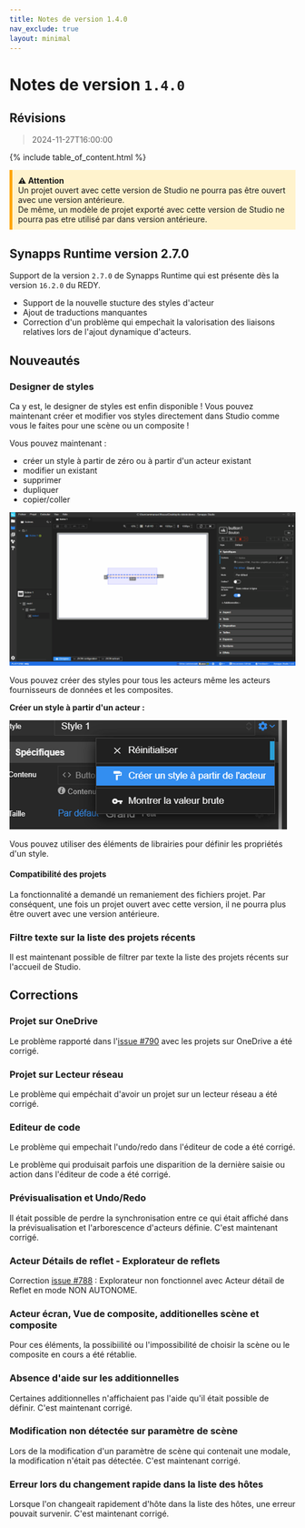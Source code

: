 ```yaml
---
title: Notes de version 1.4.0
nav_exclude: true
layout: minimal
---
```


# Notes de version `1.4.0`

## Révisions

> 2024-11-27T16:00:00


{% include table_of_content.html %}
  
<div style="background-color: #fff3cd; border-left: 5px solid #ffa502; padding: 10px;">
  <strong>⚠️ Attention</strong><br>
  Un projet ouvert avec cette version de Studio ne pourra pas être ouvert avec une version antérieure.<br> 
  De même, un modèle de projet exporté avec cette version de Studio ne pourra pas etre utilisé par dans version antérieure.
</div>

## Synapps Runtime version 2.7.0

Support de la version `2.7.0` de Synapps Runtime qui est présente dès la version `16.2.0` du REDY.

- Support de la nouvelle stucture des styles d'acteur
- Ajout de traductions manquantes
- Correction d'un problème qui empechait la valorisation des liaisons relatives lors de l'ajout dynamique d'acteurs.

## Nouveautés

### Designer de styles

Ca y est, le designer de styles est enfin disponible ! Vous pouvez maintenant créer et modifier vos styles directement dans Studio comme vous le faites pour une scène ou un composite !

Vous pouvez maintenant :
  - créer un style à partir de zéro ou à partir d'un acteur existant
  - modifier un existant
  - supprimer
  - dupliquer
  - copier/coller


![Designer de styles](./assets/1.4.0/designer-style-1.gif)


Vous pouvez créer des styles pour tous les acteurs même les acteurs fournisseurs de données et les composites.


**Créer un style à partir d'un acteur :**

![Créer un style à partir d'un acteur](./assets/1.4.0/image1.png)

Vous pouvez utiliser des éléments de librairies pour définir les propriétés d'un style.

#### Compatibilité des projets

La fonctionnalité a demandé un remaniement des fichiers projet. Par conséquent, une fois un projet ouvert avec cette version, il ne pourra plus être ouvert avec une version antérieure.

### Filtre texte sur la liste des projets récents

Il est maintenant possible de filtrer par texte la liste des projets récents sur l'accueil de Studio.

## Corrections

### Projet sur OneDrive

Le problème rapporté dans l'[issue #790](https://github.com/witsa/synapps/issues/790) avec les projets sur OneDrive a été corrigé.

### Projet sur Lecteur réseau

Le problème qui empéchait d'avoir un projet sur un lecteur réseau a été corrigé.

### Editeur de code

Le problème qui empechait l'undo/redo dans l'éditeur de code a été corrigé.

Le problème qui produisait parfois une disparition de la dernière saisie ou action dans l'éditeur de code a été corrigé.

### Prévisualisation et Undo/Redo

Il était possible de perdre la synchronisation entre ce qui était affiché dans la prévisualisation et l'arborescence d'acteurs définie. C'est maintenant corrigé.

### Acteur Détails de reflet - Explorateur de reflets

Correction [issue #788](https://github.com/witsa/synapps/issues/788) : Explorateur non fonctionnel avec Acteur détail de Reflet en mode NON AUTONOME.

### Acteur écran, Vue de composite, additionelles scène et composite

Pour ces éléments, la possibiilité ou l'impossibilité de choisir la scène ou le composite en cours a été rétablie.

### Absence d'aide sur les additionnelles

Certaines additionnelles n'affichaient pas l'aide qu'il était possible de définir. C'est maintenant corrigé.

### Modification non détectée sur paramètre de scène

Lors de la modification d'un paramètre de scène qui contenait une modale, la modification n'était pas détectée. C'est maintenant corrigé.

### Erreur lors du changement rapide dans la liste des hôtes

Lorsque l'on changeait rapidement d'hôte dans la liste des hôtes, une erreur pouvait survenir. C'est maintenant corrigé.
